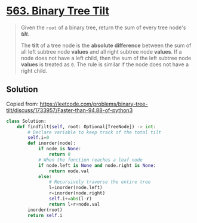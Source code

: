 # [563. Binary Tree Tilt](https://leetcode.com/problems/binary-tree-tilt/)

> Given the `root` of a binary tree, return the sum of every tree node's ***tilt***.
>
> The **tilt** of a tree node is the **absolute difference** between the sum of all left subtree node **values** and all right subtree node **values**. If a node does not have a left child, then the sum of the left subtree node **values** is treated as `0`. The rule is similar if the node does not have a right child.

## Solution

Copied from: https://leetcode.com/problems/binary-tree-tilt/discuss/1733957/Faster-than-94.88-of-python3

```python
class Solution:
    def findTilt(self, root: Optional[TreeNode]) -> int:
        # Declare variable to keep track of the total tilt
        self.i=0
        def inorder(node):
            if node is None:
                return 0
            # When the function reaches a leaf node
            if node.left is None and node.right is None:
                return node.val
            else:
                # Recursively traverse the entire tree
                l=inorder(node.left)
                r=inorder(node.right)
                self.i+=abs(l-r)
                return l+r+node.val
        inorder(root)
        return self.i
```
